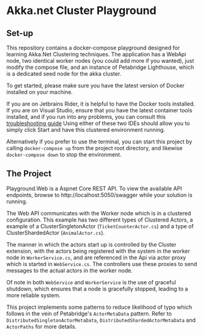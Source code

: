 # Akka.net Cluster Playground

## Set-up
This repository contains a docker-compose playground designed for learning Akka.Net Clustering techniques.
The application has a WebApi node, two identical worker nodes (you could add more if you wanted), just modify the compose
file, and an instance of Petabridge Lighthouse, which is a dedicated seed node for the akka cluster.

To get started, please make sure you have the latest version of Docker installed on your machine.

If you are on Jetbrains Rider, it is helpful to have the Docker tools installed. 
If you are on Visual Studio, ensure that you have the latest container tools installed, and if you run into any problems,
you can consult this [troubleshooting guide](https://docs.microsoft.com/en-us/visualstudio/containers/vs-azure-tools-docker-troubleshooting-docker-errors?view=vs-2017)
Using either of these two IDEs should allow you to simply click Start and have this clustered environment running.  

Alternatively if you prefer to use the terminal, you can start this project by calling `docker-compose up` from the 
project root directory, and likewise `docker-compose down` to stop the environment.

## The Project
Playground.Web is a Aspnet Core REST API. To view the available API endpoints, browse to http://localhost:5050/swagger
while your solution is running. 

The Web API communicates with the Worker node which is in a clustered configuration. This example has two different 
types of Clustered Actors, a example of a ClusterSingletonActor (`TicketCounterActor.cs`) and a type of 
ClusterShardedActor (`AnimalActor.cs`).

The manner in which the actors start up is controlled by the Cluster extension, with the actors being registered with 
the system in the worker node in `WorkerService.cs`, and are referenced in the Api via actor proxy which is started in
`WebService.cs`. The controllers use these proxies to send messages to the actual actors in the worker node. 

Of note in both `WebService` and `WorkerService` is the use of graceful shutdown, which ensures that a node is gracefully
stopped, leading to a more reliable system. 

This project implements some patterns to reduce likelihood of typo which follows in the vein of Petabridge's `ActorMetaData`
pattern. Refer to `DistributedSingletonActorMetaData`, `DistributedShardedActorMetaData` and `ActorPaths` for more details.


